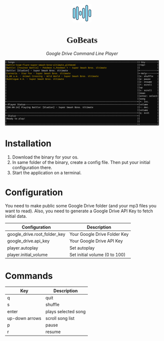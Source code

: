 <div align="center">
    <img src="./assets/images/icon.png" width="60"/>
    <h1 style="font-family: 'Yu Gothic'">GoBeats</h1>
    <p style="font-style: italic">Google Drive Command Line Player</p>
</div>

<div>
    <img src="./assets/images/windows_screenshot.png"/>
</div>

# Installation

1. Download the binary for your os.
2. In same folder of the binary, create a config file. Then put your initial configuration there.
3. Start the application on a terminal.

# Configuration

You need to make public some Google Drive folder (and your mp3 files you want to read).
Also, you need to generate a Google Drive API Key to fetch initial data.

| Configuration                | Description                   |
|------------------------------|-------------------------------|
| google_drive.root_folder_key | Your Google Drive Folder Key  |
| google_drive.api_key         | Your Google Drive API Key     |
| player.autoplay              | Set autoplay                  |
| player.initial_volume        | Set initial volume (0 to 100) |


# Commands

| Key            | Description         |
|----------------|---------------------|
| q              | quit                |
| s              | shuffle             |
| enter          | plays selected song |
| up-down arrows | scroll song list    |
| p              | pause               |
| r              | resume              |
